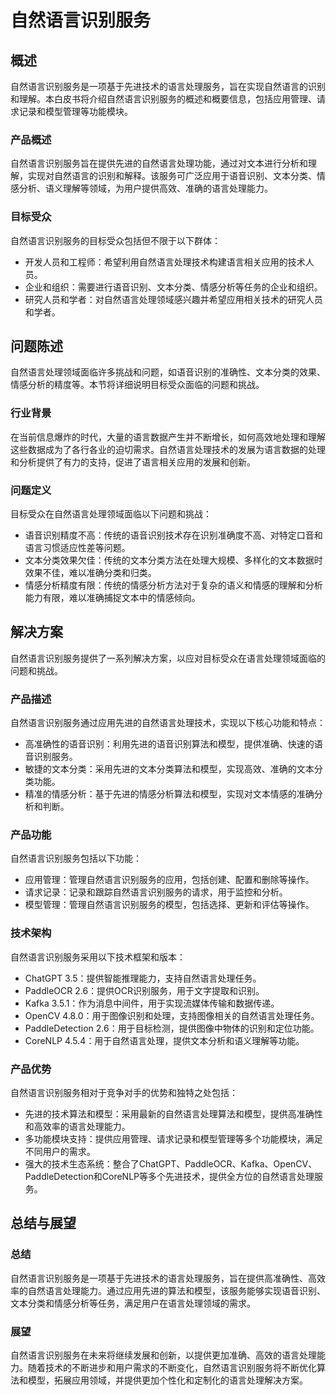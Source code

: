 # 自然语言识别服务

## 概述
自然语言识别服务是一项基于先进技术的语言处理服务，旨在实现自然语言的识别和理解。本白皮书将介绍自然语言识别服务的概述和概要信息，包括应用管理、请求记录和模型管理等功能模块。

### 产品概述
自然语言识别服务旨在提供先进的自然语言处理功能，通过对文本进行分析和理解，实现对自然语言的识别和解释。该服务可广泛应用于语音识别、文本分类、情感分析、语义理解等领域，为用户提供高效、准确的语言处理能力。

### 目标受众
自然语言识别服务的目标受众包括但不限于以下群体：
- 开发人员和工程师：希望利用自然语言处理技术构建语言相关应用的技术人员。
- 企业和组织：需要进行语音识别、文本分类、情感分析等任务的企业和组织。
- 研究人员和学者：对自然语言处理领域感兴趣并希望应用相关技术的研究人员和学者。

## 问题陈述
自然语言处理领域面临许多挑战和问题，如语音识别的准确性、文本分类的效果、情感分析的精度等。本节将详细说明目标受众面临的问题和挑战。

### 行业背景
在当前信息爆炸的时代，大量的语言数据产生并不断增长，如何高效地处理和理解这些数据成为了各行各业的迫切需求。自然语言处理技术的发展为语言数据的处理和分析提供了有力的支持，促进了语言相关应用的发展和创新。

### 问题定义
目标受众在自然语言处理领域面临以下问题和挑战：
- 语音识别精度不高：传统的语音识别技术存在识别准确度不高、对特定口音和语言习惯适应性差等问题。
- 文本分类效果欠佳：传统的文本分类方法在处理大规模、多样化的文本数据时效果不佳，难以准确分类和归类。
- 情感分析精度有限：传统的情感分析方法对于复杂的语义和情感的理解和分析能力有限，难以准确捕捉文本中的情感倾向。

## 解决方案
自然语言识别服务提供了一系列解决方案，以应对目标受众在语言处理领域面临的问题和挑战。

### 产品描述
自然语言识别服务通过应用先进的自然语言处理技术，实现以下核心功能和特点：
- 高准确性的语音识别：利用先进的语音识别算法和模型，提供准确、快速的语音识别服务。
- 敏捷的文本分类：采用先进的文本分类算法和模型，实现高效、准确的文本分类功能。
- 精准的情感分析：基于先进的情感分析算法和模型，实现对文本情感的准确分析和判断。

### 产品功能
自然语言识别服务包括以下功能：
- 应用管理：管理自然语言识别服务的应用，包括创建、配置和删除等操作。
- 请求记录：记录和跟踪自然语言识别服务的请求，用于监控和分析。
- 模型管理：管理自然语言识别服务的模型，包括选择、更新和评估等操作。

### 技术架构
自然语言识别服务采用以下技术框架和版本：
- ChatGPT 3.5：提供智能推理能力，支持自然语言处理任务。
- PaddleOCR 2.6：提供OCR识别服务，用于文字提取和识别。
- Kafka 3.5.1：作为消息中间件，用于实现流媒体传输和数据传递。
- OpenCV 4.8.0：用于图像识别和处理，支持图像相关的自然语言处理任务。
- PaddleDetection 2.6：用于目标检测，提供图像中物体的识别和定位功能。
- CoreNLP 4.5.4：用于自然语言处理，提供文本分析和语义理解等功能。

### 产品优势
自然语言识别服务相对于竞争对手的优势和独特之处包括：
- 先进的技术算法和模型：采用最新的自然语言处理算法和模型，提供高准确性和高效率的语言处理能力。
- 多功能模块支持：提供应用管理、请求记录和模型管理等多个功能模块，满足不同用户的需求。
- 强大的技术生态系统：整合了ChatGPT、PaddleOCR、Kafka、OpenCV、PaddleDetection和CoreNLP等多个先进技术，提供全方位的自然语言处理服务。

## 总结与展望
### 总结
自然语言识别服务是一项基于先进技术的语言处理服务，旨在提供高准确性、高效率的自然语言处理能力。通过应用先进的算法和模型，该服务能够实现语音识别、文本分类和情感分析等任务，满足用户在语言处理领域的需求。

### 展望
自然语言识别服务在未来将继续发展和创新，以提供更加准确、高效的语言处理能力。随着技术的不断进步和用户需求的不断变化，自然语言识别服务将不断优化算法和模型，拓展应用领域，并提供更加个性化和定制化的语言处理解决方案。